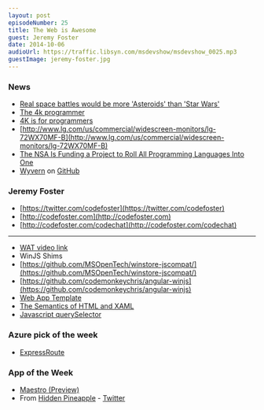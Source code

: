```yaml
---
layout: post
episodeNumber: 25
title: The Web is Awesome
guest: Jeremy Foster
date: 2014-10-06
audioUrl: https://traffic.libsyn.com/msdevshow/msdevshow_0025.mp3
guestImage: jeremy-foster.jpg
---
```


### News

 - [Real space battles would be more 'Asteroids' than 'Star Wars'](http://www.engadget.com/2014/09/28/physics-in-space-battles/)
 - [The 4k programmer](http://tonyla.me/blog/2014/09/29/the-4k-programmer/)
 - [4K is for programmers](http://tiamat.tsotech.com/4k-is-for-programmers)
  - [http://www.lg.com/us/commercial/widescreen-monitors/lg-72WX70MF-B](http://www.lg.com/us/commercial/widescreen-monitors/lg-72WX70MF-B)
 - [The NSA Is Funding a Project to Roll All Programming Languages Into One](http://gizmodo.com/the-nsa-is-funding-a-project-to-roll-all-programming-la-1619295603)
  - [Wyvern](http://www.cs.cmu.edu/~aldrich/wyvern/)  on [GitHub](https://github.com/wyvernlang/wyvern)

### Jeremy Foster

 - [https://twitter.com/codefoster](https://twitter.com/codefoster)
 - [http://codefoster.com](http://codefoster.com)
 - [http://codefoster.com/codechat](http://codefoster.com/codechat)

----------

 - [WAT video link](https://www.destroyallsoftware.com/talks/wat)
 - WinJS Shims
  - [https://github.com/MSOpenTech/winstore-jscompat/](https://github.com/MSOpenTech/winstore-jscompat/)
  - [https://github.com/codemonkeychris/angular-winjs](https://github.com/codemonkeychris/angular-winjs)
 - [Web App Template](http://wat.codeplex.com/)
 - [The Semantics of HTML and XAML](http://codefoster.com/semantics/)
 - [Javascript querySelector](http://www.w3schools.com/jsref/met_document_queryselector.asp)

### Azure pick of the week

-   [ExpressRoute](http://azure.microsoft.com/en-us/documentation/services/expressroute/)

### App of the Week

 - [Maestro (Preview)](http://www.windowsphone.com/s?appid=b75be3fa-fbf8-4c1a-bd39-1517c1d6aec0)
  - From [Hidden Pineapple](http://hiddenpineapple.com/) -
[Twitter](http://twitter.com/thehp)
